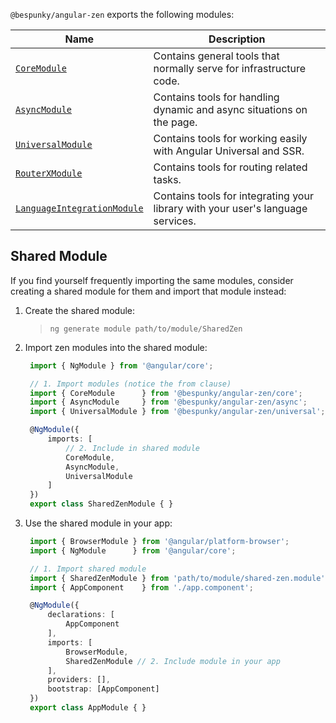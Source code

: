 `@bespunky/angular-zen` exports the following modules:

| Name | Description |
| ---  | ---         |
| [`CoreModule`](CoreModule.html) | Contains general tools that normally serve for infrastructure code. |
| [`AsyncModule`](AsyncModule.html) | Contains tools for handling dynamic and async situations on the page.    |
| [`UniversalModule`](UniversalModule.html) | Contains tools for working easily with Angular Universal and SSR. |
| [`RouterXModule`](RouterXModule.html) | Contains tools for routing related tasks. |
| [`LanguageIntegrationModule`](LanguageIntegrationModule.html) | Contains tools for integrating your library with your user's language services. |

## Shared Module
If you find yourself frequently importing the same modules, consider creating a shared module for them and import that module instead:

1. Create the shared module:
    >  `ng generate module path/to/module/SharedZen`

2. Import zen modules into the shared module:
   ```typescript
    import { NgModule } from '@angular/core';

    // 1. Import modules (notice the from clause)
    import { CoreModule      } from '@bespunky/angular-zen/core';
    import { AsyncModule     } from '@bespunky/angular-zen/async';
    import { UniversalModule } from '@bespunky/angular-zen/universal';

    @NgModule({
        imports: [
            // 2. Include in shared module
            CoreModule,
            AsyncModule,
            UniversalModule
        ]
    })
    export class SharedZenModule { } 
   ```

3. Use the shared module in your app:
   ```typescript
    import { BrowserModule } from '@angular/platform-browser';
    import { NgModule      } from '@angular/core';

    // 1. Import shared module
    import { SharedZenModule } from 'path/to/module/shared-zen.module';
    import { AppComponent    } from './app.component';

    @NgModule({
        declarations: [
            AppComponent
        ],
        imports: [
            BrowserModule,
            SharedZenModule // 2. Include module in your app
        ],
        providers: [], 
        bootstrap: [AppComponent]
    })
    export class AppModule { }
   ```
   